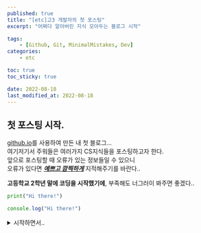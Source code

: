 ```yaml
---
published: true
title: "[etc]고3 개발자의 첫 포스팅"
excerpt: "어쩌다 알아버린 지식 모아두는 블로그 시작"

tags:
    - [Github, Git, MinimalMistakes, Dev]
categories:
    - etc

toc: true
toc_sticky: true

date: 2022-08-18
last_modified_at: 2022-08-18
---
```


## 첫 포스팅 시작.

<u>github.io</u>를 사용하여 만든 내 첫 블로그...  
여기저기서 주워들은 여러가지 CS지식들을 포스팅하고자 한다.  
앞으로 포스팅할 때 오류가 있는 정보들일 수 있으니  
오류가 있다면 ***<u>예쁘고 깜찍하게</u>*** 지적해주기를 바란다..  
  
**고등학교 2학년 말에 코딩을 시작했기에**, 부족해도 너그러이 봐주면 좋겠다..

```python
print("Hi there!")
```  
```javascript
console.log("Hi there!")
```  
<details>
<summary> 시작하면서.. </summary>
<div markdown='1'>

'정리해놓은거 너무 많은데 언제 처리하지..'  
'분명 1년 전까지만 해도 화학공학자가 꿈이었는데 어쩌다...'

</div>
</details>  

